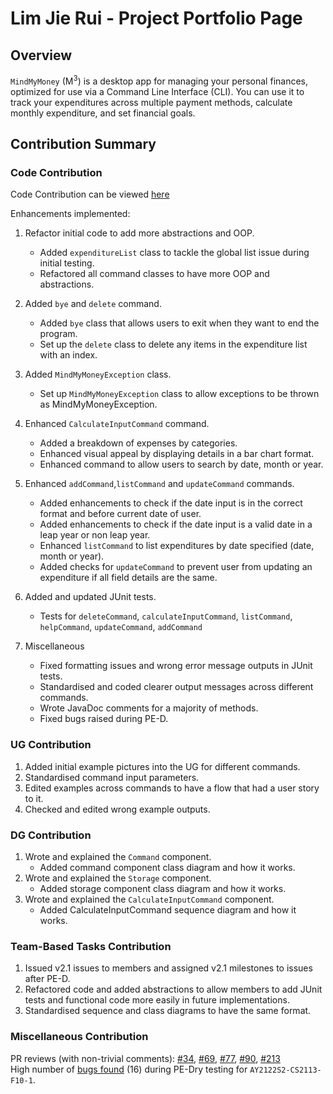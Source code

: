 # Lim Jie Rui - Project Portfolio Page

## Overview
`MindMyMoney` (M<sup>3</sup>) is a desktop app for managing your personal finances, optimized for use via a Command Line
Interface (CLI). You can use it to track your expenditures across multiple payment methods, calculate monthly
expenditure, and set financial goals.

## Contribution Summary

### Code Contribution
Code Contribution can be viewed [here](https://nus-cs2113-ay2122s2.github.io/tp-dashboard/?search=limjierui&breakdown=true)

Enhancements implemented:

1. Refactor initial code to add more abstractions and OOP.
   - Added `expenditureList` class to tackle the global list issue during initial testing.
   - Refactored all command classes to have more OOP and abstractions.

2. Added `bye` and `delete` command.
   - Added `bye` class that allows users to exit when they want to end the program.
   - Set up the `delete` class to delete any items in the expenditure list with an index.

3. Added `MindMyMoneyException` class.
   - Set up `MindMyMoneyException` class to allow exceptions to be thrown as MindMyMoneyException.
   
4. Enhanced `CalculateInputCommand` command.
    - Added a breakdown of expenses by categories.
    - Enhanced visual appeal by displaying details in a bar chart format.
    - Enhanced command to allow users to search by date, month or year.

5. Enhanced `addCommand`,`listCommand`  and `updateCommand` commands.
   - Added enhancements to check if the date input is in the correct format and before current date of user. 
   - Added enhancements to check if the date input is a valid date in a leap year or non leap year.
   - Enhanced `listCommand` to list expenditures by date specified (date, month or year).
   - Added checks for `updateCommand` to prevent user from updating an expenditure if all field details are the same.
   
6. Added and updated JUnit tests.
   - Tests for `deleteCommand`, `calculateInputCommand`, `listCommand`, `helpCommand`, `updateCommand`, `addCommand`
   
7. Miscellaneous
   - Fixed formatting issues and wrong error message outputs in JUnit tests. 
   - Standardised and coded clearer output messages across different commands.
   - Wrote JavaDoc comments for a majority of methods.
   - Fixed bugs raised during PE-D.
   
### UG Contribution
1. Added initial example pictures into the UG for different commands.
2. Standardised command input parameters.
3. Edited examples across commands to have a flow that had a user story to it.
4. Checked and edited wrong example outputs.

### DG Contribution
1. Wrote and explained the `Command` component.
   - Added command component class diagram and how it works.
2. Wrote and explained the `Storage` component.
   - Added storage component class diagram and how it works.
3. Wrote and explained the `CalculateInputCommand` component.
   - Added CalculateInputCommand sequence diagram and how it works.

### Team-Based Tasks Contribution
1. Issued v2.1 issues to members and assigned v2.1 milestones to issues after PE-D.
2. Refactored code and added abstractions to allow members to add JUnit tests and functional code more easily in future implementations.
3. Standardised sequence and class diagrams to have the same format.

### Miscellaneous Contribution
PR reviews (with non-trivial comments):
[#34](https://github.com/AY2122S2-CS2113T-T10-4/tp/pull/34), [#69](https://github.com/AY2122S2-CS2113T-T10-4/tp/pull/69),
[#77](https://github.com/AY2122S2-CS2113T-T10-4/tp/pull/77), [#90](https://github.com/AY2122S2-CS2113T-T10-4/tp/pull/90),
[#213](https://github.com/AY2122S2-CS2113T-T10-4/tp/pull/213) <br>
High number of [bugs found](https://github.com/limjierui/ped/issues) (16) during PE-Dry testing for `AY2122S2-CS2113-F10-1`.